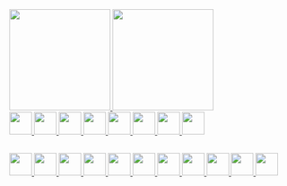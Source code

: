  <div>
  <a href="https://github.com/marcopolomoreno">
  <img height="180em" src="https://github-readme-stats.vercel.app/api?username=marcopolomoreno&show_icons=true&theme=dark&include_all_commits=true&count_private=true"/>
  <img height="180em" src="https://github-readme-stats.vercel.app/api/top-langs/?username=marcopolomoreno&layout=compact&langs_count=7&theme=dark"/>
</div>
 
 <div style="display: inline_block">
  <img height="40" src="https://cdn.jsdelivr.net/gh/devicons/devicon/icons/c/c-original.svg">
  <img height="40" src="https://upload.wikimedia.org/wikipedia/en/b/b9/Nvidia_CUDA_Logo.jpg">
  <img height="40" src="https://www.pinclipart.com/picdir/big/492-4923480_maplesim-maplesoft-logo-clipart.png">
  <img height="40" src="https://cdn.jsdelivr.net/gh/devicons/devicon/icons/javascript/javascript-original.svg">
  <img height="40" src="https://cdn.jsdelivr.net/gh/devicons/devicon/icons/html5/html5-original-wordmark.svg">
  <img height="40" src="https://cdn.jsdelivr.net/gh/devicons/devicon/icons/css3/css3-original-wordmark.svg">
  <img height="40" src="https://cdn.jsdelivr.net/gh/devicons/devicon/icons/arduino/arduino-original-wordmark.svg">
  <img height="40" src="https://upload.wikimedia.org/wikipedia/commons/b/b1/Scilab_Logo.png">
 </div>
 
 <div style="display: inline_block; margin-top: 30px">
  <img height="40" src="https://cdn.jsdelivr.net/gh/devicons/devicon/icons/windows8/windows8-original.svg">    
  <img height="40" src="https://cdn.jsdelivr.net/gh/devicons/devicon/icons/android/android-original.svg">
  <img height="40" src="https://cdn.jsdelivr.net/gh/devicons/devicon/icons/apple/apple-original.svg">
  <img height="40" src="https://cdn.jsdelivr.net/gh/devicons/devicon/icons/linux/linux-original.svg">
  <img height="40" src="https://cdn.jsdelivr.net/gh/devicons/devicon/icons/visualstudio/visualstudio-plain.svg">
  <img height="40" src="https://cdn.jsdelivr.net/gh/devicons/devicon/icons/vscode/vscode-original.svg">
  <img height="40" src="https://cdn.jsdelivr.net/gh/devicons/devicon/icons/electron/electron-original.svg">
  <img height="40" src="https://cdn.jsdelivr.net/gh/devicons/devicon/icons/bootstrap/bootstrap-plain-wordmark.svg">
  <img height="40" src="https://cdn.jsdelivr.net/gh/devicons/devicon/icons/jquery/jquery-original-wordmark.svg">
  <img height="40" src="https://cdn.jsdelivr.net/gh/devicons/devicon/icons/npm/npm-original-wordmark.svg">
  <img height="40" src="https://cdn.jsdelivr.net/gh/devicons/devicon/icons/yarn/yarn-original.svg">
 </div>

 
